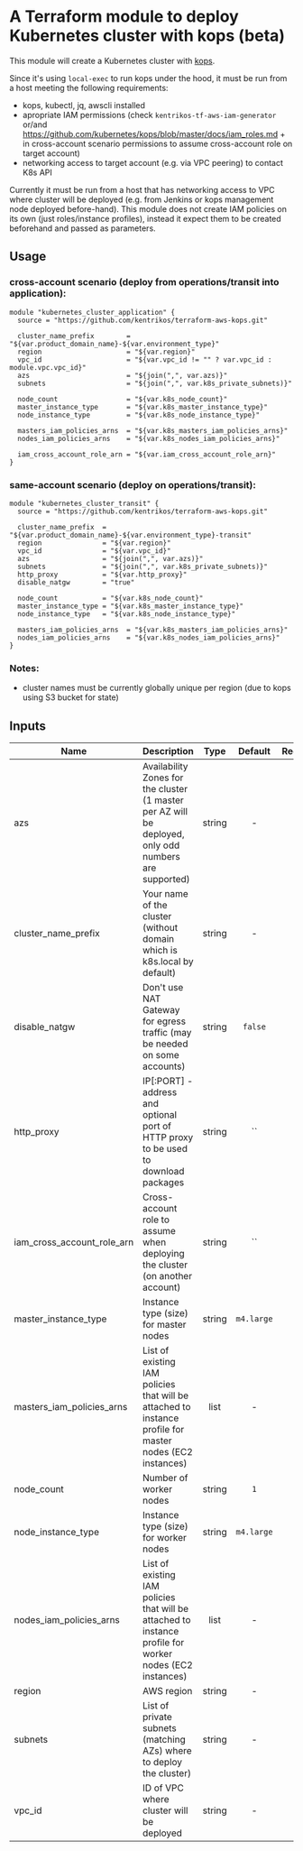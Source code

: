 # A Terraform module to deploy Kubernetes cluster with kops (beta)


This module will create a Kubernetes cluster with [kops](https://github.com/kubernetes/kops/).

Since it's using `local-exec` to run kops under the hood, it must be run from a host meeting the following requirements:
* kops, kubectl, jq, awscli installed
* apropriate IAM permissions (check `kentrikos-tf-aws-iam-generator` or/and https://github.com/kubernetes/kops/blob/master/docs/iam_roles.md + in cross-account scenario permissions to assume cross-account role on target account)
* networking access to target account (e.g. via VPC peering) to contact K8s API

Currently it must be run from a host that has networking access to VPC where cluster will be deployed (e.g. from Jenkins or kops management node deployed before-hand).
This module does not create IAM policies on its own (just roles/instance profiles), instead it expect them to be created beforehand and passed as parameters.


## Usage
### cross-account scenario (deploy from operations/transit into application):
```hcl
module "kubernetes_cluster_application" {
  source = "https://github.com/kentrikos/terraform-aws-kops.git" 

  cluster_name_prefix        = "${var.product_domain_name}-${var.environment_type}"
  region                     = "${var.region}"
  vpc_id                     = "${var.vpc_id != "" ? var.vpc_id : module.vpc.vpc_id}"
  azs                        = "${join(",", var.azs)}"
  subnets                    = "${join(",", var.k8s_private_subnets)}"

  node_count                 = "${var.k8s_node_count}"
  master_instance_type       = "${var.k8s_master_instance_type}"
  node_instance_type         = "${var.k8s_node_instance_type}"

  masters_iam_policies_arns  = "${var.k8s_masters_iam_policies_arns}"
  nodes_iam_policies_arns    = "${var.k8s_nodes_iam_policies_arns}"

  iam_cross_account_role_arn = "${var.iam_cross_account_role_arn}"
}
```

### same-account scenario (deploy on operations/transit):
```hcl
module "kubernetes_cluster_transit" {
  source = "https://github.com/kentrikos/terraform-aws-kops.git"

  cluster_name_prefix  = "${var.product_domain_name}-${var.environment_type}-transit"
  region               = "${var.region}"
  vpc_id               = "${var.vpc_id}"
  azs                  = "${join(",", var.azs)}"
  subnets              = "${join(",", var.k8s_private_subnets)}"
  http_proxy           = "${var.http_proxy}"
  disable_natgw        = "true"

  node_count           = "${var.k8s_node_count}"
  master_instance_type = "${var.k8s_master_instance_type}"
  node_instance_type   = "${var.k8s_node_instance_type}"

  masters_iam_policies_arns  = "${var.k8s_masters_iam_policies_arns}"
  nodes_iam_policies_arns    = "${var.k8s_nodes_iam_policies_arns}"
}
```

### Notes:
* cluster names must be currently globally unique per region (due to kops using S3 bucket for state)


## Inputs

| Name | Description | Type | Default | Required |
|------|-------------|:----:|:-----:|:-----:|
| azs | Availability Zones for the cluster (1 master per AZ will be deployed, only odd numbers are supported) | string | - | yes |
| cluster_name_prefix | Your name of the cluster (without domain which is k8s.local by default) | string | - | yes |
| disable_natgw | Don't use NAT Gateway for egress traffic (may be needed on some accounts) | string | `false` | no |
| http_proxy | IP[:PORT] - address and optional port of HTTP proxy to be used to download packages | string | `` | no |
| iam_cross_account_role_arn | Cross-account role to assume when deploying the cluster (on another account) | string | `` | no |
| master_instance_type | Instance type (size) for master nodes | string | `m4.large` | no |
| masters_iam_policies_arns | List of existing IAM policies that will be attached to instance profile for master nodes (EC2 instances) | list | - | yes |
| node_count | Number of worker nodes | string | `1` | no |
| node_instance_type | Instance type (size) for worker nodes | string | `m4.large` | no |
| nodes_iam_policies_arns | List of existing IAM policies that will be attached to instance profile for worker nodes (EC2 instances) | list | - | yes |
| region | AWS region | string | - | yes |
| subnets | List of private subnets (matching AZs) where to deploy the cluster) | string | - | yes |
| vpc_id | ID of VPC where cluster will be deployed | string | - | yes |

